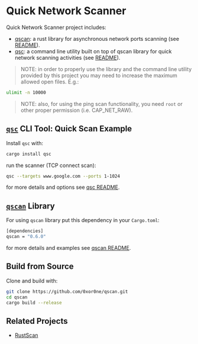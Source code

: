 # Quick Network Scanner

Quick Network Scanner project includes:

* [qscan](./qscan/): a rust library for asynchronous network ports
  scanning (see [README](./qscan/README.md)).
* [qsc](./qsc/): a command line utility built on top of qscan library
  for quick network scanning activities (see [README](./qsc/README.md)).

> NOTE: in order to properly use the library and the command line utility
> provided by this project you may need to increase the maximum allowed open
> files. E.g.:

```bash
ulimit -n 10000
```

> NOTE: also, for using the ping scan functionality, you need `root` or other
> proper permission (i.e. CAP_NET_RAW).

## [`qsc`](./qsc/) CLI Tool: Quick Scan Example

Install `qsc` with:

```bash
cargo install qsc
```

run the scanner (TCP connect scan):

```bash
qsc --targets www.google.com --ports 1-1024
```

for more details and options see [qsc README](./qsc/README.md).

## [`qscan`](./qscan/) Library

For using `qscan` library put this dependency in your `Cargo.toml`:

```bash
[dependencies]
qscan = "0.6.0"
```

for more details and examples see [qscan README](./qscan/README.md).

## Build from Source

Clone and build with:

```bash
git clone https://github.com/0xor0ne/qscan.git
cd qscan
cargo build --release
```

## Related Projects

* [RustScan](https://github.com/RustScan/RustScan)
